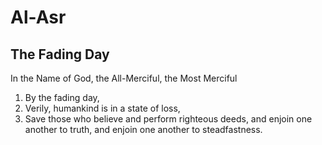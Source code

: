 # Al-Asr
## The Fading Day

In the Name of God, the All-Merciful, the Most Merciful

1. By the fading day,
2. Verily, humankind is in a state of loss,
3. Save those who believe and perform righteous deeds, and enjoin one another to truth, and enjoin one another to steadfastness.
